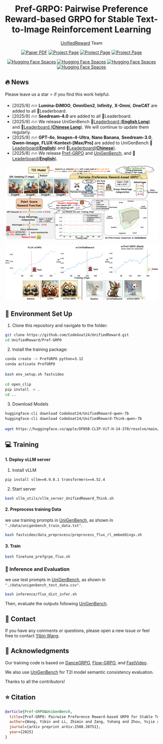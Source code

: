 <div align="center">
    <h1 align="center"> Pref-GRPO: Pairwise Preference Reward-based GRPO for Stable Text-to-Image Reinforcement Learning
    </h1>

[UnifiedReward](https://github.com/CodeGoat24/UnifiedReward) Team


<a href="https://arxiv.org/pdf/2508.20751">
<img src='https://img.shields.io/badge/arXiv-Pref GRPO-blue' alt='Paper PDF'></a>

<a href="https://codegoat24.github.io/UnifiedReward/Pref-GRPO">
<img src='https://img.shields.io/badge/Project-Website-orange' alt='Project Page'></a>

<a href="https://huggingface.co/CodeGoat24/FLUX.1-dev-PrefGRPO">
<img src='https://img.shields.io/badge/Huggingface-Model-yellow' alt='Project Page'></a>

<a href="https://github.com/CodeGoat24/UniGenBench">
<img src='https://img.shields.io/badge/Benchmark-UniGenBench-green' alt='Project Page'></a>



[![Hugging Face Spaces](https://img.shields.io/badge/%F0%9F%A4%97%20UniGenBench%20-Leaderboard_(English)-brown)](https://huggingface.co/spaces/CodeGoat24/UniGenBench_Leaderboard)
[![Hugging Face Spaces](https://img.shields.io/badge/%F0%9F%A4%97%20UniGenBench%20-Leaderboard_(Chinese)-red)](https://huggingface.co/spaces/CodeGoat24/UniGenBench_Leaderboard_Chinese)
[![Hugging Face Spaces](https://img.shields.io/badge/%F0%9F%A4%97%20UniGenBench%20-Leaderboard_(English%20Long)-orange)](https://huggingface.co/spaces/CodeGoat24/UniGenBench_Leaderboard_English_Long)
[![Hugging Face Spaces](https://img.shields.io/badge/%F0%9F%A4%97%20UniGenBench%20-Leaderboard_(Chinese%20Long)-pink)](https://huggingface.co/spaces/CodeGoat24/UniGenBench_Leaderboard_Chinese_Long)
</div>

## 🔥 News
Please leave us a star ⭐ if you find this work helpful.
- [2025/9] 🔥🔥 **Lumina-DiMOO**, **OmniGen2**, **Infinity**, **X-Omni**, **OneCAT** are added to all 🏅Leaderboard.
- [2025/9] 🔥🔥 **Seedream-4.0** are added to all 🏅Leaderboard.
- [2025/9] 🔥🔥 We release UniGenBench 🏅[Leaderboard (**English Long**)](https://huggingface.co/spaces/CodeGoat24/UniGenBench_Leaderboard_English_Long) and 🏅[Leaderboard (**Chinese Long**)](https://huggingface.co/spaces/CodeGoat24/UniGenBench_Leaderboard_Chinese_Long). We will continue to update them regularly.
- [2025/9] 🔥🔥 **GPT-4o**, **Imagen-4-Ultra**, **Nano Banana**, **Seedream-3.0**, **Qwen-Image**, **FLUX-Kontext-[Max/Pro]** are added to UniGenBench 🏅[Leaderboard(**English**)](https://huggingface.co/spaces/CodeGoat24/UniGenBench_Leaderboard) and 🏅[Leaderboard(**Chinese**)](https://huggingface.co/spaces/CodeGoat24/UniGenBench_Leaderboard_Chinese).
- [2025/8] 🔥🔥 We release [Pref-GRPO](https://github.com/CodeGoat24/Pref-GRPO) and [UniGenBench](https://github.com/CodeGoat24/UniGenBench), and 🏅[Leaderboard(**English**)](https://huggingface.co/spaces/CodeGoat24/UniGenBench_Leaderboard).



![pref_grpo_pipeline](/assets/pref_grpo_pipeline.png)



![pref_grpo_pipeline](/assets/pref_grpo_reward_hacking.png)



## 🔧 Environment Set Up
1. Clone this repository and navigate to the folder:
```bash
git clone https://github.com/CodeGoat24/UnifiedReward.git
cd UnifiedReward/Pref-GRPO
```

2. Install the training package:
```bash
conda create -n PrefGRPO python=3.12
conda activate PrefGRPO

bash env_setup.sh fastvideo

cd open_clip
pip install -e .
cd ..
```

3. Download Models
```bash
huggingface-cli download CodeGoat24/UnifiedReward-qwen-7b
huggingface-cli download CodeGoat24/UnifiedReward-Think-qwen-7b

wget https://huggingface.co/apple/DFN5B-CLIP-ViT-H-14-378/resolve/main/open_clip_pytorch_model.bin
```
## 💻 Training

#### 1. Deploy vLLM server

1. Install vLLM
```bash
pip install vllm==0.9.0.1 transformers==4.52.4
```
2. Start server
```bash
bash vllm_utils/vllm_server_UnifiedReward_Think.sh  
```
#### 2. Preprocess training Data 
we use training prompts in [UniGenBench](https://github.com/CodeGoat24/UniGenBench), as shown in ```"./data/unigenbench_train_data.txt"```.

```bash
bash fastvideo/data_preprocess/preprocess_flux_rl_embeddings.sh
```


#### 3. Train
```bash
bash finetune_prefgrpo_flux.sh
```

### 🚀 Inference and Evaluation
we use test prompts in [UniGenBench](https://github.com/CodeGoat24/UniGenBench), as shown in ```"./data/unigenbench_test_data.csv"```.
```bash
bash inference/flux_dist_infer.sh
```

Then, evaluate the outputs following [UniGenBench](https://github.com/CodeGoat24/UniGenBench).


## 📧 Contact
If you have any comments or questions, please open a new issue or feel free to contact [Yibin Wang](https://codegoat24.github.io).


## 🤗 Acknowledgments
Our training code is based on [DanceGRPO](https://github.com/XueZeyue/DanceGRPO), [Flow-GRPO](https://github.com/yifan123/flow_grpo), and [FastVideo](https://github.com/hao-ai-lab/FastVideo).

We also use [UniGenBench](https://github.com/CodeGoat24/UniGenBench) for T2I model semantic consistency evaluation.

Thanks to all the contributors!


## ⭐ Citation
```bibtex
@article{Pref-GRPO&UniGenBench,
  title={Pref-GRPO: Pairwise Preference Reward-based GRPO for Stable Text-to-Image Reinforcement Learning},
  author={Wang, Yibin and Li, Zhimin and Zang, Yuhang and Zhou, Yujie and Bu, Jiazi and Wang, Chunyu and Lu, Qinglin, and Jin, Cheng and Wang, Jiaqi},
  journal={arXiv preprint arXiv:2508.20751},
  year={2025}
}
```
